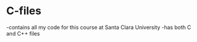 # C-files
-contains all my code for this course at Santa Clara University
-has both C and C++ files
